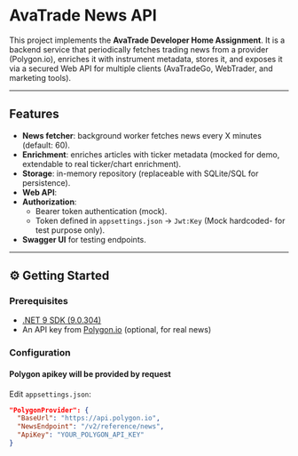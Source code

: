 # AvaTrade News API

This project implements the **AvaTrade Developer Home Assignment**.
It is a backend service that periodically fetches trading news from a provider (Polygon.io), enriches it with instrument metadata, stores it, and exposes it via a secured Web API for multiple clients (AvaTradeGo, WebTrader, and marketing tools).

---

## Features

- **News fetcher**: background worker fetches news every X minutes (default: 60).
- **Enrichment**: enriches articles with ticker metadata (mocked for demo, extendable to real ticker/chart enrichment).
- **Storage**: in-memory repository (replaceable with SQLite/SQL for persistence).
- **Web API**:
- **Authorization**:
  - Bearer token authentication (mock).
  - Token defined in `appsettings.json` → `Jwt:Key` (Mock hardcoded- for test purpose only).
- **Swagger UI** for testing endpoints.


---

## ⚙️ Getting Started

### Prerequisites

- [.NET 9 SDK (9.0.304)](https://dotnet.microsoft.com/download/dotnet/9.0)
- An API key from [Polygon.io](https://polygon.io/) (optional, for real news)

### Configuration

#### Polygon apikey will be provided by request

Edit `appsettings.json`:

```json
"PolygonProvider": {
  "BaseUrl": "https://api.polygon.io",
  "NewsEndpoint": "/v2/reference/news",
  "ApiKey": "YOUR_POLYGON_API_KEY"
}
```
